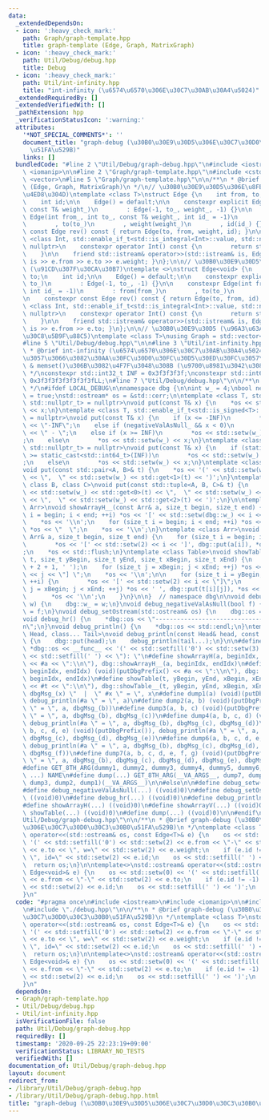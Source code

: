 ```yaml
---
data:
  _extendedDependsOn:
  - icon: ':heavy_check_mark:'
    path: Graph/graph-template.hpp
    title: graph-template (Edge, Graph, MatrixGraph)
  - icon: ':heavy_check_mark:'
    path: Util/Debug/debug.hpp
    title: Debug
  - icon: ':heavy_check_mark:'
    path: Util/int-infinity.hpp
    title: "int-infinity (\u6574\u6570\u306E\u30C7\u30AB\u30A4\u5024)"
  _extendedRequiredBy: []
  _extendedVerifiedWith: []
  _pathExtension: hpp
  _verificationStatusIcon: ':warning:'
  attributes:
    '*NOT_SPECIAL_COMMENTS*': ''
    document_title: "graph-debug (\u30B0\u30E9\u30D5\u306E\u30C7\u30D0\u30C3\u30B0\
      \u51FA\u529B)"
    links: []
  bundledCode: "#line 2 \"Util/Debug/graph-debug.hpp\"\n#include <iostream>\n#include\
    \ <iomanip>\n\n#line 2 \"Graph/graph-template.hpp\"\n#include <cstdint>\n#include\
    \ <vector>\n#line 5 \"Graph/graph-template.hpp\"\n\n/**\n * @brief graph-template\
    \ (Edge, Graph, MatrixGraph)\n */\n// \u30B0\u30E9\u30D5\u306E\u8FBA (\u91CD\u307F\
    \u4ED8\u304D)\ntemplate <class T>\nstruct Edge {\n    int from, to;\n    T weight;\n\
    \    int id;\n\n    Edge() = default;\n\n    constexpr explicit Edge(int to_,\
    \ const T& weight_)\n        : Edge(-1, to_, weight_, -1) {}\n\n    constexpr\
    \ Edge(int from_, int to_, const T& weight_, int id_ = -1)\n        : from(from_)\n\
    \        , to(to_)\n        , weight(weight_)\n        , id(id_) {}\n\n    constexpr\
    \ const Edge rev() const { return Edge(to, from, weight, id); }\n\n    template\
    \ <class Int, std::enable_if_t<std::is_integral<Int>::value, std::nullptr_t> =\
    \ nullptr>\n    constexpr operator Int() const {\n        return static_cast<Int>(to);\n\
    \    }\n\n    friend std::istream& operator>>(std::istream& is, Edge& e) { return\
    \ is >> e.from >> e.to >> e.weight; }\n};\n\n// \u30B0\u30E9\u30D5\u306E\u8FBA\
    \ (\u91CD\u307F\u30CA\u30B7)\ntemplate <>\nstruct Edge<void> {\n    int from,\
    \ to;\n    int id;\n\n    Edge() = default;\n\n    constexpr explicit Edge(int\
    \ to_)\n        : Edge(-1, to_, -1) {}\n\n    constexpr Edge(int from_, int to_,\
    \ int id_ = -1)\n        : from(from_)\n        , to(to_)\n        , id(id_) {}\n\
    \n    constexpr const Edge rev() const { return Edge(to, from, id); }\n\n    template\
    \ <class Int, std::enable_if_t<std::is_integral<Int>::value, std::nullptr_t> =\
    \ nullptr>\n    constexpr operator Int() const {\n        return static_cast<Int>(to);\n\
    \    }\n\n    friend std::istream& operator>>(std::istream& is, Edge& e) { return\
    \ is >> e.from >> e.to; }\n};\n\n// \u30B0\u30E9\u30D5 (\u96A3\u63A5\u30EA\u30B9\
    \u30C8\u5B9F\u88C5)\ntemplate <class T>\nusing Graph = std::vector<std::vector<Edge<T>>>;\n\
    #line 5 \"Util/Debug/debug.hpp\"\n\n#line 3 \"Util/int-infinity.hpp\"\n\n/**\n\
    \ * @brief int-infinity (\u6574\u6570\u306E\u30C7\u30AB\u30A4\u5024)\n * 2\u500D\
    \u3057\u3066\u3082\u30AA\u30FC\u30D0\u30FC\u30D5\u30ED\u30FC\u3057\u306A\u3044\
    \ & memset()\u306B\u3082\u4F7F\u3048\u308B (\u9700\u8981\u3042\u308B\uFF1F)\n\
    \ */\nconstexpr std::int32_t INF = 0x3f3f3f3f;\nconstexpr std::int64_t LINF =\
    \ 0x3f3f3f3f3f3f3f3fLL;\n#line 7 \"Util/Debug/debug.hpp\"\n\n/**\n * @brief Debug\n\
    \ */\n#ifdef LOCAL_DEBUG\n\nnamespace dbg {\n\nint w_ = 4;\nbool negativeValAsNull_\
    \ = true;\nstd::ostream* os = &std::cerr;\n\ntemplate <class T, std::enable_if_t<!std::is_arithmetic<T>::value,\
    \ std::nullptr_t> = nullptr>\nvoid put(const T& x) {\n    *os << std::setw(w_)\
    \ << x;\n}\ntemplate <class T, std::enable_if_t<std::is_signed<T>::value, std::nullptr_t>\
    \ = nullptr>\nvoid put(const T& x) {\n    if (x <= -INF)\n        *os << std::setw(w_)\
    \ << \"-INF\";\n    else if (negativeValAsNull_ && x < 0)\n        *os << std::setw(w_)\
    \ << \" - \";\n    else if (x >= INF)\n        *os << std::setw(w_) << \"INF\"\
    ;\n    else\n        *os << std::setw(w_) << x;\n}\ntemplate <class T, std::enable_if_t<std::is_unsigned<T>::value,\
    \ std::nullptr_t> = nullptr>\nvoid put(const T& x) {\n    if (static_cast<std::int64_t>(x)\
    \ >= static_cast<std::int64_t>(INF))\n        *os << std::setw(w_) << \"INF\"\
    ;\n    else\n        *os << std::setw(w_) << x;\n}\ntemplate <class A, class B>\n\
    void put(const std::pair<A, B>& t) {\n    *os << '(' << std::setw(w_) << std::get<0>(t)\
    \ << \",  \" << std::setw(w_) << std::get<1>(t) << ')';\n}\ntemplate <class A,\
    \ class B, class C>\nvoid put(const std::tuple<A, B, C>& t) {\n    *os << '('\
    \ << std::setw(w_) << std::get<0>(t) << \",  \" << std::setw(w_) << std::get<1>(t)\
    \ << \",  \" << std::setw(w_) << std::get<2>(t) << ')';\n}\n\ntemplate <class\
    \ Arr>\nvoid showArrayH__(const Arr& a, size_t begin, size_t end) {\n    for (size_t\
    \ i = begin; i < end; ++i) *os << '[' << std::setw(dbg::w_) << i << \"] \";\n\
    \    *os << '\\n';\n    for (size_t i = begin; i < end; ++i) *os << ' ', dbg::put(a[i]),\
    \ *os << \"  \";\n    *os << '\\n';\n}\ntemplate <class Arr>\nvoid showArrayV__(const\
    \ Arr& a, size_t begin, size_t end) {\n    for (size_t i = begin; i < end; ++i)\n\
    \        *os << '[' << std::setw(2) << i << ']', dbg::put(a[i]), *os << \"\\n\"\
    ;\n    *os << std::flush;\n}\ntemplate <class Table>\nvoid showTable__(const Table&\
    \ t, size_t yBegin, size_t yEnd, size_t xBegin, size_t xEnd) {\n    *os << std::string(1\
    \ + 2 + 1, ' ');\n    for (size_t j = xBegin; j < xEnd; ++j) *os << '[' << std::setw(dbg::w_)\
    \ << j << \"] \";\n    *os << '\\n';\n\n    for (size_t i = yBegin; i < yEnd;\
    \ ++i) {\n        *os << '[' << std::setw(2) << i << \"]\";\n        for (size_t\
    \ j = xBegin; j < xEnd; ++j) *os << ' ', dbg::put(t[i][j]), *os << \"  \";\n \
    \       *os << '\\n';\n    }\n}\n\n}  // namespace dbg\n\nvoid debug_setw(int\
    \ w) {\n    dbg::w_ = w;\n}\nvoid debug_negativeValAsNull(bool f) {\n    dbg::negativeValAsNull_\
    \ = f;\n}\nvoid debug_setOstream(std::ostream& os) {\n    dbg::os = &os;\n}\n\
    void debug_hr() {\n    *dbg::os << \"----------------------------------------------------------------------\\\
    n\";\n}\nvoid debug_println() {\n    *dbg::os << std::endl;\n}\ntemplate <class\
    \ Head, class... Tail>\nvoid debug_println(const Head& head, const Tail&... tail)\
    \ {\n    dbg::put(head);\n    debug_println(tail...);\n}\n\n#define putDbgPrefix()\
    \ *dbg::os << __func__ << '(' << std::setfill('0') << std::setw(3) << __LINE__\
    \ << std::setfill(' ') << \"): \"\n#define showArrayH(a, beginIdx, endIdx) (void)(putDbgPrefix()\
    \ << #a << \":\\n\"), dbg::showArrayH__(a, beginIdx, endIdx)\n#define showArrayV(a,\
    \ beginIdx, endIdx) (void)(putDbgPrefix() << #a << \":\\n\"), dbg::showArrayV__(a,\
    \ beginIdx, endIdx)\n#define showTable(t, yBegin, yEnd, xBegin, xEnd) (void)(putDbgPrefix()\
    \ << #t << \":\\n\"), dbg::showTable__(t, yBegin, yEnd, xBegin, xEnd)\n#define\
    \ dbgMsg_(x) \"  |  \" #x \" = \", x\n#define dump1(a) (void)(putDbgPrefix()),\
    \ debug_println(#a \" = \", a)\n#define dump2(a, b) (void)(putDbgPrefix()), debug_println(#a\
    \ \" = \", a, dbgMsg_(b))\n#define dump3(a, b, c) (void)(putDbgPrefix()), debug_println(#a\
    \ \" = \", a, dbgMsg_(b), dbgMsg_(c))\n#define dump4(a, b, c, d) (void)(putDbgPrefix()),\
    \ debug_println(#a \" = \", a, dbgMsg_(b), dbgMsg_(c), dbgMsg_(d))\n#define dump5(a,\
    \ b, c, d, e) (void)(putDbgPrefix()), debug_println(#a \" = \", a, dbgMsg_(b),\
    \ dbgMsg_(c), dbgMsg_(d), dbgMsg_(e))\n#define dump6(a, b, c, d, e, f) (void)(putDbgPrefix()),\
    \ debug_println(#a \" = \", a, dbgMsg_(b), dbgMsg_(c), dbgMsg_(d), dbgMsg_(e),\
    \ dbgMsg_(f))\n#define dump7(a, b, c, d, e, f, g) (void)(putDbgPrefix()), debug_println(#a\
    \ \" = \", a, dbgMsg_(b), dbgMsg_(c), dbgMsg_(d), dbgMsg_(e), dbgMsg_(f), dbgMsg_(g))\n\
    #define GET_8TH_ARG(dummy1, dummy2, dummy3, dummy4, dummy5, dummy6, dumy7, NAME,\
    \ ...) NAME\n#define dump(...) GET_8TH_ARG(__VA_ARGS__, dump7, dump6, dump5, dump4,\
    \ dump3, dump2, dump1)(__VA_ARGS__)\n\n#else\n\n#define debug_setw(...) ((void)0)\n\
    #define debug_negativeValAsNull(...) ((void)0)\n#define debug_setOstream(...)\
    \ ((void)0)\n#define debug_hr(...) ((void)0)\n#define debug_println(...) ((void)0)\n\
    #define showArrayH(...) ((void)0)\n#define showArrayV(...) ((void)0)\n#define\
    \ showTable(...) ((void)0)\n#define dump(...) ((void)0)\n\n#endif\n#line 7 \"\
    Util/Debug/graph-debug.hpp\"\n\n/**\n * @brief graph-debug (\u30B0\u30E9\u30D5\
    \u306E\u30C7\u30D0\u30C3\u30B0\u51FA\u529B)\n */\ntemplate <class T>\nstd::ostream&\
    \ operator<<(std::ostream& os, const Edge<T>& e) {\n    os << std::setw(0) <<\
    \ '(' << std::setfill('0') << std::setw(2) << e.from << \"-\" << std::setw(2)\
    \ << e.to << \", w=\" << std::setw(2) << e.weight;\n    if (e.id != -1) os <<\
    \ \", id=\" << std::setw(2) << e.id;\n    os << std::setfill(' ') << ')';\n  \
    \  return os;\n}\n\ntemplate<>\nstd::ostream& operator<<(std::ostream& os, const\
    \ Edge<void>& e) {\n    os << std::setw(0) << '(' << std::setfill('0') << std::setw(2)\
    \ << e.from << \"-\" << std::setw(2) << e.to;\n    if (e.id != -1) os << \", id=\"\
    \ << std::setw(2) << e.id;\n    os << std::setfill(' ') << ')';\n    return os;\n\
    }\n"
  code: "#pragma once\n#include <iostream>\n#include <iomanip>\n\n#include \"../../Graph/graph-template.hpp\"\
    \n#include \"./debug.hpp\"\n\n/**\n * @brief graph-debug (\u30B0\u30E9\u30D5\u306E\
    \u30C7\u30D0\u30C3\u30B0\u51FA\u529B)\n */\ntemplate <class T>\nstd::ostream&\
    \ operator<<(std::ostream& os, const Edge<T>& e) {\n    os << std::setw(0) <<\
    \ '(' << std::setfill('0') << std::setw(2) << e.from << \"-\" << std::setw(2)\
    \ << e.to << \", w=\" << std::setw(2) << e.weight;\n    if (e.id != -1) os <<\
    \ \", id=\" << std::setw(2) << e.id;\n    os << std::setfill(' ') << ')';\n  \
    \  return os;\n}\n\ntemplate<>\nstd::ostream& operator<<(std::ostream& os, const\
    \ Edge<void>& e) {\n    os << std::setw(0) << '(' << std::setfill('0') << std::setw(2)\
    \ << e.from << \"-\" << std::setw(2) << e.to;\n    if (e.id != -1) os << \", id=\"\
    \ << std::setw(2) << e.id;\n    os << std::setfill(' ') << ')';\n    return os;\n\
    }\n"
  dependsOn:
  - Graph/graph-template.hpp
  - Util/Debug/debug.hpp
  - Util/int-infinity.hpp
  isVerificationFile: false
  path: Util/Debug/graph-debug.hpp
  requiredBy: []
  timestamp: '2020-09-25 22:23:19+09:00'
  verificationStatus: LIBRARY_NO_TESTS
  verifiedWith: []
documentation_of: Util/Debug/graph-debug.hpp
layout: document
redirect_from:
- /library/Util/Debug/graph-debug.hpp
- /library/Util/Debug/graph-debug.hpp.html
title: "graph-debug (\u30B0\u30E9\u30D5\u306E\u30C7\u30D0\u30C3\u30B0\u51FA\u529B)"
---
```

